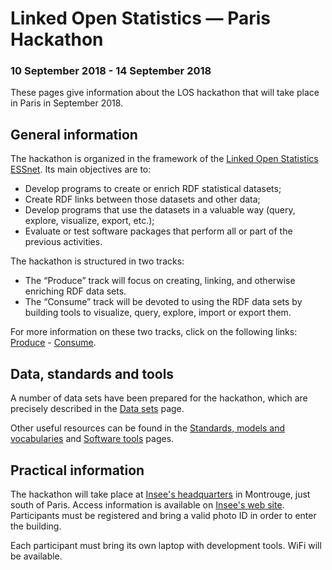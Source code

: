 # Linked Open Statistics — Paris Hackathon #
### 10 September 2018 - 14 September 2018

These pages give information about the LOS hackathon that will take place in Paris in September 2018.

## General information

The hackathon is organized in the framework of the [Linked Open Statistics ESSnet](https://ec.europa.eu/eurostat/cros/content/linked-open-statistics_en). Its main objectives are to:
  * Develop programs to create or enrich RDF statistical datasets;
  * Create RDF links between those datasets and other data;
  * Develop programs that use the datasets in a valuable way (query, explore, visualize, export, etc.);
  * Evaluate or test software packages that perform all or part of the previous activities.

The hackathon is structured in two tracks:
  * The “Produce” track will focus on creating, linking, and otherwise enriching RDF data sets.
  * The “Consume” track will be devoted to using the RDF data sets by building tools to visualize, query, explore, import or export them.

For more information on these two tracks, click on the following links: [Produce](tracks/produce-track.md) - [Consume](tracks/consume-track.md).

## Data, standards and tools

A number of data sets have been prepared for the hackathon, which are precisely described in the [Data sets](data/datasets.md) page.

Other useful resources can be found in the [Standards, models and vocabularies](models/models-vocabularies.md) and [Software tools](tools/tools.md) pages.

## Practical information

The hackathon will take place at [Insee's headquarters](https://www.google.com/maps/place/48°48'58.5"N+2°18'29.3"E) in Montrouge, just south of Paris. Access information is available on [Insee's web site](https://www.insee.fr/fr/information/1895031). Participants must be registered and bring a valid photo ID in order to enter the building.

Each participant must bring its own laptop with development tools. WiFi will be available.
